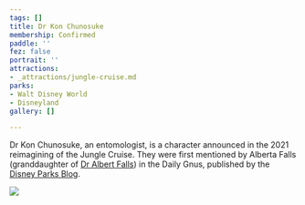 ```yaml
---
tags: []
title: Dr Kon Chunosuke
membership: Confirmed
paddle: ''
fez: false
portrait: ''
attractions:
- _attractions/jungle-cruise.md
parks:
- Walt Disney World
- Disneyland
gallery: []

---
```

Dr Kon Chunosuke, an entomologist, is a character announced in the 2021 reimagining of the Jungle Cruise. They were first mentioned by Alberta Falls (granddaughter of [Dr Albert Falls](/sea/members/dr-albert-falls)) in the Daily Gnus, published by the [Disney Parks Blog](https://disneyparks.disney.go.com/blog/2021/03/jungle-cruise-adds-new-characters-mischievous-wildlife-and-skipper-humor-to-classic-attraction/).

![](/uploads/posts/tdga02938402934802394820394823.jpeg)
